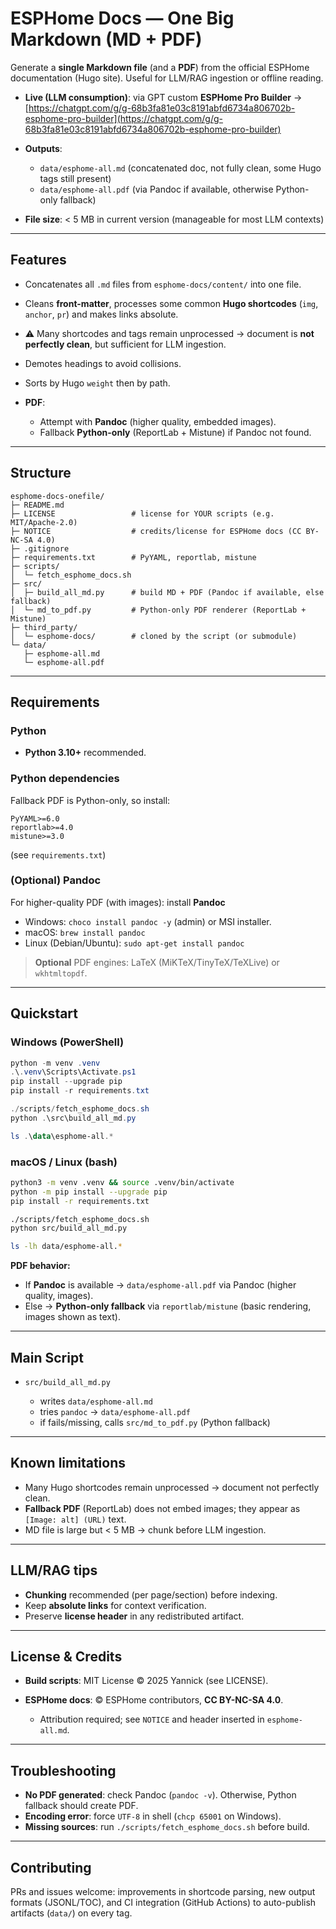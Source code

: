 # ESPHome Docs — One Big Markdown (MD + PDF)

Generate a **single Markdown file** (and a **PDF**) from the official ESPHome documentation (Hugo site). Useful for LLM/RAG ingestion or offline reading.

* **Live (LLM consumption)**: via GPT custom **ESPHome Pro Builder** → [https://chatgpt.com/g/g-68b3fa81e03c8191abfd6734a806702b-esphome-pro-builder](https://chatgpt.com/g/g-68b3fa81e03c8191abfd6734a806702b-esphome-pro-builder)
* **Outputs**:

  * `data/esphome-all.md` (concatenated doc, not fully clean, some Hugo tags still present)
  * `data/esphome-all.pdf` (via Pandoc if available, otherwise Python-only fallback)
* **File size**: < 5 MB in current version (manageable for most LLM contexts)

---

## Features

* Concatenates all `.md` files from `esphome-docs/content/` into one file.
* Cleans **front-matter**, processes some common **Hugo shortcodes** (`img`, `anchor`, `pr`) and makes links absolute.
* ⚠️ Many shortcodes and tags remain unprocessed → document is **not perfectly clean**, but sufficient for LLM ingestion.
* Demotes headings to avoid collisions.
* Sorts by Hugo `weight` then by path.
* **PDF**:

  * Attempt with **Pandoc** (higher quality, embedded images).
  * Fallback **Python-only** (ReportLab + Mistune) if Pandoc not found.

---

## Structure

```
esphome-docs-onefile/
├─ README.md
├─ LICENSE                 # license for YOUR scripts (e.g. MIT/Apache-2.0)
├─ NOTICE                  # credits/license for ESPHome docs (CC BY-NC-SA 4.0)
├─ .gitignore
├─ requirements.txt        # PyYAML, reportlab, mistune
├─ scripts/
│  └─ fetch_esphome_docs.sh
├─ src/
│  ├─ build_all_md.py      # build MD + PDF (Pandoc if available, else fallback)
│  └─ md_to_pdf.py         # Python-only PDF renderer (ReportLab + Mistune)
├─ third_party/
│  └─ esphome-docs/        # cloned by the script (or submodule)
└─ data/
   ├─ esphome-all.md
   └─ esphome-all.pdf
```

---

## Requirements

### Python

* **Python 3.10+** recommended.

### Python dependencies

Fallback PDF is Python-only, so install:

```
PyYAML>=6.0
reportlab>=4.0
mistune>=3.0
```

(see `requirements.txt`)

### (Optional) Pandoc

For higher-quality PDF (with images): install **Pandoc**

* Windows: `choco install pandoc -y` (admin) or MSI installer.
* macOS: `brew install pandoc`
* Linux (Debian/Ubuntu): `sudo apt-get install pandoc`

> **Optional** PDF engines: LaTeX (MiKTeX/TinyTeX/TeXLive) or `wkhtmltopdf`.

---

## Quickstart

### Windows (PowerShell)

```powershell
python -m venv .venv
.\.venv\Scripts\Activate.ps1
pip install --upgrade pip
pip install -r requirements.txt

./scripts/fetch_esphome_docs.sh
python .\src\build_all_md.py

ls .\data\esphome-all.*
```

### macOS / Linux (bash)

```bash
python3 -m venv .venv && source .venv/bin/activate
python -m pip install --upgrade pip
pip install -r requirements.txt

./scripts/fetch_esphome_docs.sh
python src/build_all_md.py

ls -lh data/esphome-all.*
```

**PDF behavior:**

* If **Pandoc** is available → `data/esphome-all.pdf` via Pandoc (higher quality, images).
* Else → **Python-only fallback** via `reportlab/mistune` (basic rendering, images shown as text).

---

## Main Script

* `src/build_all_md.py`

  * writes `data/esphome-all.md`
  * tries `pandoc` → `data/esphome-all.pdf`
  * if fails/missing, calls `src/md_to_pdf.py` (Python fallback)

---

## Known limitations

* Many Hugo shortcodes remain unprocessed → document not perfectly clean.
* **Fallback PDF** (ReportLab) does not embed images; they appear as `[Image: alt] (URL)` text.
* MD file is large but < 5 MB → chunk before LLM ingestion.

---

## LLM/RAG tips

* **Chunking** recommended (per page/section) before indexing.
* Keep **absolute links** for context verification.
* Preserve **license header** in any redistributed artifact.

---

## License & Credits

* **Build scripts**: MIT License © 2025 Yannick (see LICENSE).
* **ESPHome docs**: © ESPHome contributors, **CC BY-NC-SA 4.0**.

  * Attribution required; see `NOTICE` and header inserted in `esphome-all.md`.

---

## Troubleshooting

* **No PDF generated**: check Pandoc (`pandoc -v`). Otherwise, Python fallback should create PDF.
* **Encoding error**: force `UTF-8` in shell (`chcp 65001` on Windows).
* **Missing sources**: run `./scripts/fetch_esphome_docs.sh` before build.

---

## Contributing

PRs and issues welcome: improvements in shortcode parsing, new output formats (JSONL/TOC), and CI integration (GitHub Actions) to auto-publish artifacts (`data/`) on every tag.
